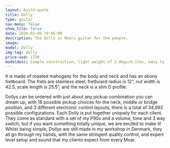 ```yaml
---
layout: build-quote
title: Dolly
type: guitar
nav-menu: false
show_tile: false
date: 2020-03-09 19:45:00
description: The Dolly is Moars guitar for the people.
image: 
model: Dolly
img-tag: dolly
price-usd: 1720
modeldesc: Simple construction, light weight of 2.8kgs/6.1lbs, easy to swap necks for different scale lengths, easy to swap pickups for different sounds, totally ambidextrous, totally modular, it is a stable, versatile and inspiring workhorse of a guitar.
---
```


It is made of roasted mahogany for the body and neck and has an ebony fretboard. The frets are stainless steel, fretboard radius is 12”, nut width is 42.5, scale length is 25.5”, and the neck is a slim D profile.

Dollys can be ordered with just about any pickup combination you can dream up, with 18 possible pickup choices for the neck, middle or bridge position, and 3 different electronic control layouts, there is a total of 34,992 possible configurations. Each Dolly is put together uniquely for each client. They come as standard with a set of my P90s and a volume, tone and 3 way switch, but if you want something totally unique, we are excited to make it!
Whilst being simple, Dollys are still made in my workshop in Denmark, they all go through my hands, with the same stringent quality control, and expert level setup and sound that my clients expect from every Moar.